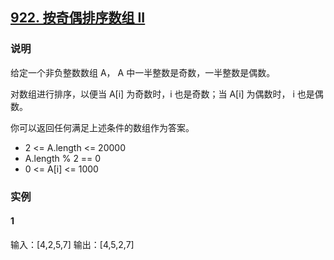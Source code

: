## [922. 按奇偶排序数组 II](https://leetcode-cn.com/problems/sort-array-by-parity-ii/)

### 说明
给定一个非负整数数组 A， A 中一半整数是奇数，一半整数是偶数。

对数组进行排序，以便当 A[i] 为奇数时，i 也是奇数；当 A[i] 为偶数时， i 也是偶数。

你可以返回任何满足上述条件的数组作为答案。

* 2 <= A.length <= 20000
* A.length % 2 == 0
* 0 <= A[i] <= 1000

### 实例
#### 1
输入：[4,2,5,7]
输出：[4,5,2,7]